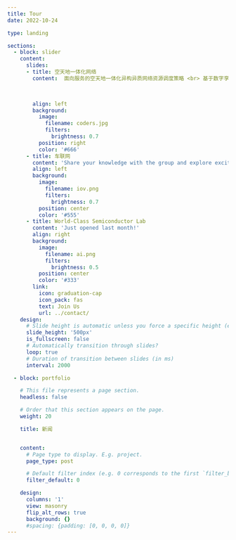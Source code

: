 ```yaml
---
title: Tour
date: 2022-10-24

type: landing

sections:
  - block: slider
    content:
      slides:
      - title: 空天地一体化网络
        content:  面向服务的空天地一体化异构异质网络资源调度策略 <br> 基于数字孪生的天地一体化网络管理架构<br> 知识驱动的多场景按需服务支持技术


                
        align: left
        background:
          image:
            filename: coders.jpg
            filters:
              brightness: 0.7
          position: right
          color: '#666'
      - title: 车联网
        content: 'Share your knowledge with the group and explore exciting new topics together!'
        align: left
        background:
          image:
            filename: iov.png
            filters:
              brightness: 0.7
          position: center
          color: '#555'
      - title: World-Class Semiconductor Lab
        content: 'Just opened last month!'
        align: right
        background:
          image:
            filename: ai.png
            filters:
              brightness: 0.5
          position: center
          color: '#333'
        link:
          icon: graduation-cap
          icon_pack: fas
          text: Join Us
          url: ../contact/
    design:
      # Slide height is automatic unless you force a specific height (e.g. '400px')
      slide_height: '500px'
      is_fullscreen: false
      # Automatically transition through slides?
      loop: true
      # Duration of transition between slides (in ms)
      interval: 2000

  - block: portfolio

    # This file represents a page section.
    headless: false

    # Order that this section appears on the page.
    weight: 20

    title: 新闻


    content:
      # Page type to display. E.g. project.
      page_type: post

      # Default filter index (e.g. 0 corresponds to the first `filter_button` instance below).
      filter_default: 0

    design:
      columns: '1'
      view: masonry
      flip_alt_rows: true
      background: {}
      #spacing: {padding: [0, 0, 0, 0]}
---
```


